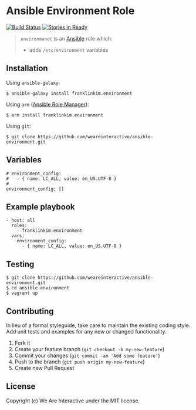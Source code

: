 # Ansible Environment Role

[![Build Status](https://travis-ci.org/weareinteractive/ansible-environment.png?branch=master)](https://travis-ci.org/weareinteractive/ansible-environment)
[![Stories in Ready](https://badge.waffle.io/weareinteractive/ansible-environment.svg?label=ready&title=Ready)](http://waffle.io/weareinteractive/ansible-environment)

> `environmanet` is an [Ansible](http://www.ansible.com) role which:
> 
> * adds `/etc/environment` variables

## Installation

Using `ansible-galaxy`:

```
$ ansible-galaxy install franklinkim.environment
```

Using `arm` ([Ansible Role Manager](https://github.com/mirskytech/ansible-role-manager/)):

```
$ arm install franklinkim.environment
```

Using `git`:

```
$ git clone https://github.com/weareinteractive/ansible-environment.git
```

## Variables

```
# environment_config:
#   - { name: LC_ALL, value: en_US.UTF-8 }
#
environment_config: []
```

## Example playbook

```
- host: all
  roles: 
    - franklinkim.environment
  vars:
    environment_config:
      - { name: LC_ALL, value: en_US.UTF-8 }
```

## Testing

```
$ git clone https://github.com/weareinteractive/ansible-environment.git
$ cd ansible-environment
$ vagrant up
```

## Contributing

In lieu of a formal styleguide, take care to maintain the existing coding style. Add unit tests and examples for any new or changed functionality.

1. Fork it
2. Create your feature branch (`git checkout -b my-new-feature`)
3. Commit your changes (`git commit -am 'Add some feature'`)
4. Push to the branch (`git push origin my-new-feature`)
5. Create new Pull Request

## License
Copyright (c) We Are Interactive under the MIT license.

